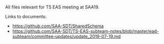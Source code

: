  All files relevant for TS EAS meeting at SAA19.

Links to documents:
* <https://github.com/SAA-SDT/SharedSchema>
* <https://github.com/SAA-SDT/TS-EAS-subteam-notes/blob/master/ead-subteam/committee-updates/update_2019-07-19.md>
